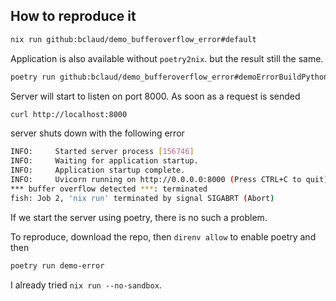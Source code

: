 ## How to reproduce it

```sh
nix run github:bclaud/demo_bufferoverflow_error#default
```

Application is also available without `poetry2nix`. but the result still the same.

```sh
poetry run github:bclaud/demo_bufferoverflow_error#demoErrorBuildPythonApp
```

Server will start to listen on port 8000. As soon as a request is sended

```sh
curl http://localhost:8000
```

server shuts down with the following error
```sh
INFO:     Started server process [156746]
INFO:     Waiting for application startup.
INFO:     Application startup complete.
INFO:     Uvicorn running on http://0.0.0.0:8000 (Press CTRL+C to quit)
*** buffer overflow detected ***: terminated
fish: Job 2, 'nix run' terminated by signal SIGABRT (Abort)
```

If we start the server using poetry, there is no such a problem.

To reproduce, download the repo, then ``direnv allow`` to enable poetry and then
```sh
poetry run demo-error
```

I already tried ``nix run --no-sandbox``.

